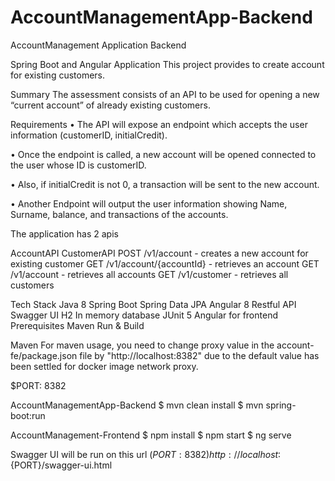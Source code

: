# AccountManagementApp-Backend

AccountManagement Application Backend

Spring Boot and Angular Application
This project provides to create account for existing customers.

Summary
The assessment consists of an API to be used for opening a new “current account” of already existing customers.

Requirements
• The API will expose an endpoint which accepts the user information (customerID, initialCredit).

• Once the endpoint is called, a new account will be opened connected to the user whose ID is customerID.

• Also, if initialCredit is not 0, a transaction will be sent to the new account.

• Another Endpoint will output the user information showing Name, Surname, balance, and transactions of the accounts.

The application has 2 apis

AccountAPI
CustomerAPI
POST /v1/account - creates a new account for existing customer
GET /v1/account/{accountId} - retrieves an account
GET /v1/account - retrieves all accounts
GET /v1/customer - retrieves all customers

Tech Stack
Java 8
Spring Boot
Spring Data JPA
Angular 8
Restful API
Swagger UI
H2 In memory database
JUnit 5
Angular for frontend
Prerequisites
Maven
Run & Build

Maven
For maven usage, you need to change proxy value in the account-fe/package.json file by "http://localhost:8382" due to
the default value has been settled for docker image network proxy.

$PORT: 8382

AccountManagementApp-Backend
$ mvn clean install
$ mvn spring-boot:run

AccountManagement-Frontend
$ npm install
$ npm start
$ ng serve

Swagger UI will be run on this url  ($PORT: 8382)
http://localhost:${PORT}/swagger-ui.html
